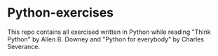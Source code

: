 # Python-exercises
This repo contains all exercised written in Python while reading
"Think Python" by Allen B. Downey and 
"Python for everybody" by Charles Severance.

